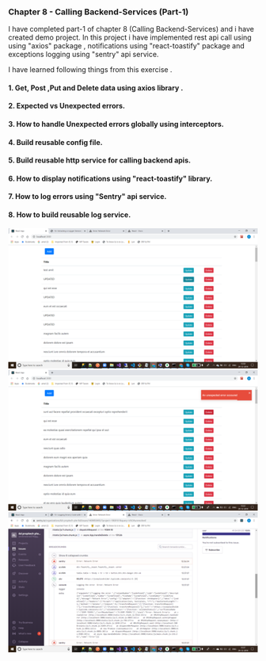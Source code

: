 ### Chapter 8 - Calling Backend-Services (Part-1)

I have completed part-1 of chapter 8 (Calling Backend-Services) and i have created demo project. In this project i have implemented rest api call using  using "axios" package , notifications using "react-toastify" package and exceptions logging using "sentry" api service.

I have learned following things from this exercise .



#### 1. Get, Post ,Put and Delete data using axios library .
#### 2. Expected vs Unexpected errors.
#### 3. How to handle Unexpected errors globally using interceptors.
#### 4. Build reusable config file.
#### 5. Build reusable http service for calling backend apis.
#### 6. How to display notifications using "react-toastify" library.
#### 7. How to log errors using "Sentry" api service.
#### 8. How to build reusable log service.

![Screenshots](https://github.com/amit112/React-Training/blob/Calling-Backend-Services----Part1/screenshots/Screenshot1.png)
![Screenshots](https://github.com/amit112/React-Training/blob/Calling-Backend-Services----Part1/screenshots/Screenshot2.png)
![Screenshots](https://github.com/amit112/React-Training/blob/Calling-Backend-Services----Part1/screenshots/Screenshot3.png)
